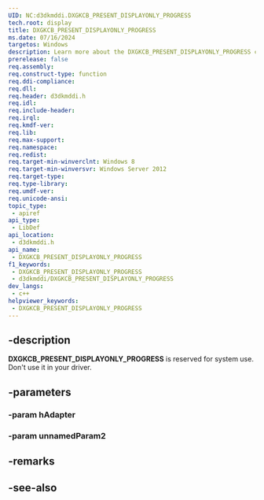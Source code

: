 ```yaml
---
UID: NC:d3dkmddi.DXGKCB_PRESENT_DISPLAYONLY_PROGRESS
tech.root: display
title: DXGKCB_PRESENT_DISPLAYONLY_PROGRESS
ms.date: 07/16/2024
targetos: Windows
description: Learn more about the DXGKCB_PRESENT_DISPLAYONLY_PROGRESS callback function.
prerelease: false
req.assembly: 
req.construct-type: function
req.ddi-compliance: 
req.dll: 
req.header: d3dkmddi.h
req.idl: 
req.include-header: 
req.irql: 
req.kmdf-ver: 
req.lib: 
req.max-support: 
req.namespace: 
req.redist: 
req.target-min-winverclnt: Windows 8
req.target-min-winversvr: Windows Server 2012
req.target-type: 
req.type-library: 
req.umdf-ver: 
req.unicode-ansi: 
topic_type:
 - apiref
api_type:
 - LibDef
api_location:
 - d3dkmddi.h
api_name:
 - DXGKCB_PRESENT_DISPLAYONLY_PROGRESS
f1_keywords:
 - DXGKCB_PRESENT_DISPLAYONLY_PROGRESS
 - d3dkmddi/DXGKCB_PRESENT_DISPLAYONLY_PROGRESS
dev_langs:
 - c++
helpviewer_keywords:
 - DXGKCB_PRESENT_DISPLAYONLY_PROGRESS
---
```


## -description

**DXGKCB_PRESENT_DISPLAYONLY_PROGRESS** is reserved for system use. Don't use it in your driver.

## -parameters

### -param hAdapter

### -param unnamedParam2

## -remarks

## -see-also
